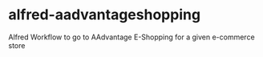 # alfred-aadvantageshopping
Alfred Workflow to go to AAdvantage E-Shopping for a given e-commerce store
